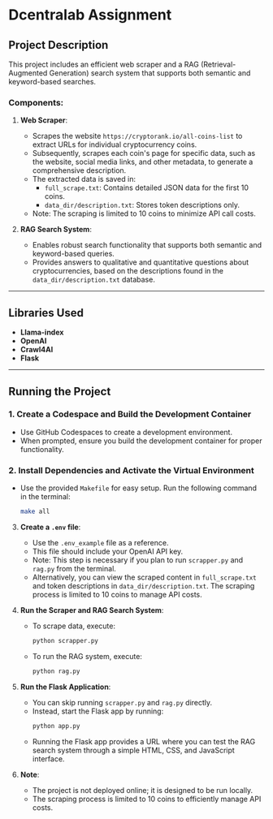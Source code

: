 # Dcentralab Assignment

## Project Description

This project includes an efficient web scraper and a RAG (Retrieval-Augmented Generation) search system that supports both semantic and keyword-based searches.

### Components:
1. **Web Scraper**:  
   - Scrapes the website `https://cryptorank.io/all-coins-list` to extract URLs for individual cryptocurrency coins.
   - Subsequently, scrapes each coin's page for specific data, such as the website, social media links, and other metadata, to generate a comprehensive description.
   - The extracted data is saved in:
     - `full_scrape.txt`: Contains detailed JSON data for the first 10 coins.
     - `data_dir/description.txt`: Stores token descriptions only.
   - Note: The scraping is limited to 10 coins to minimize API call costs.

2. **RAG Search System**:  
   - Enables robust search functionality that supports both semantic and keyword-based queries.
   - Provides answers to qualitative and quantitative questions about cryptocurrencies, based on the descriptions found in the `data_dir/description.txt` database.

---

## Libraries Used
- **Llama-index**
- **OpenAI**
- **Crawl4AI**
- **Flask**

---

## Running the Project

### 1. Create a Codespace and Build the Development Container
- Use GitHub Codespaces to create a development environment.
- When prompted, ensure you build the development container for proper functionality.

### 2. Install Dependencies and Activate the Virtual Environment
- Use the provided `Makefile` for easy setup. Run the following command in the terminal:
  ```bash
  make all

3. **Create a `.env` file**: 
   - Use the `.env_example` file as a reference.
   - This file should include your OpenAI API key.
   - Note: This step is necessary if you plan to run `scrapper.py` and `rag.py` from the terminal. 
   - Alternatively, you can view the scraped content in `full_scrape.txt` and token descriptions in `data_dir/description.txt`. The scraping process is limited to 10 coins to manage API costs.

4. **Run the Scraper and RAG Search System**:
   - To scrape data, execute:
     ```bash
     python scrapper.py
     ```
   - To run the RAG system, execute:
     ```bash
     python rag.py
     ```

5. **Run the Flask Application**:
   - You can skip running `scrapper.py` and `rag.py` directly.
   - Instead, start the Flask app by running:
     ```bash
     python app.py
     ```
   - Running the Flask app provides a URL where you can test the RAG search system through a simple HTML, CSS, and JavaScript interface.

6. **Note**:
   - The project is not deployed online; it is designed to be run locally.
   - The scraping process is limited to 10 coins to efficiently manage API costs.
